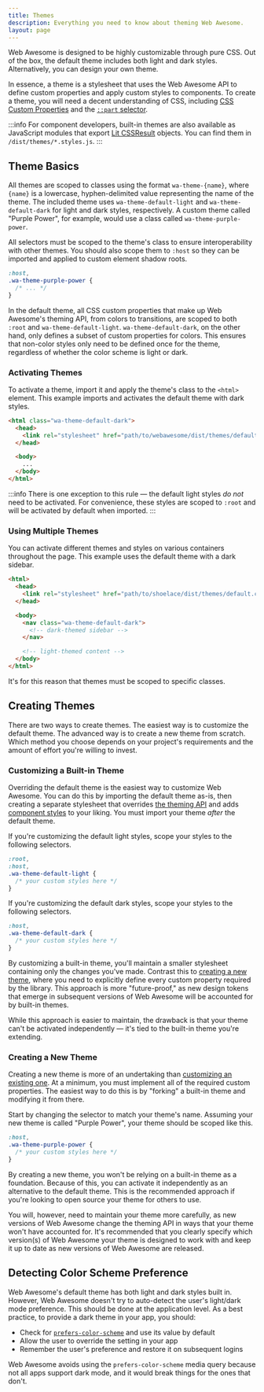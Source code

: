 ```yaml
---
title: Themes
description: Everything you need to know about theming Web Awesome.
layout: page
---
```


Web Awesome is designed to be highly customizable through pure CSS. Out of the box, the default theme includes both light and dark styles. Alternatively, you can design your own theme.

In essence, a theme is a stylesheet that uses the Web Awesome API to define custom properties and apply custom styles to components. To create a theme, you will need a decent understanding of CSS, including [CSS Custom Properties](https://developer.mozilla.org/en-US/docs/Web/CSS/--*) and the [`::part` selector](https://developer.mozilla.org/en-US/docs/Web/CSS/::part).

:::info
For component developers, built-in themes are also available as JavaScript modules that export [Lit CSSResult](https://lit.dev/docs/api/styles/#CSSResult) objects. You can find them in `/dist/themes/*.styles.js`.
:::

## Theme Basics

All themes are scoped to classes using the format `wa-theme-{name}`, where `{name}` is a lowercase, hyphen-delimited value representing the name of the theme. The included theme uses `wa-theme-default-light` and `wa-theme-default-dark` for light and dark styles, respectively. A custom theme called "Purple Power", for example, would use a class called `wa-theme-purple-power`.

All selectors must be scoped to the theme's class to ensure interoperability with other themes. You should also scope them to `:host` so they can be imported and applied to custom element shadow roots.

```css
:host,
.wa-theme-purple-power {
  /* ... */
}
```

In the default theme, all CSS custom properties that make up Web Awesome's theming API, from colors to transitions, are scoped to both `:root` and `wa-theme-default-light`. `wa-theme-default-dark`, on the other hand, only defines a subset of custom properties for colors. This ensures that non-color styles only need to be defined once for the theme, regardless of whether the color scheme is light or dark.

### Activating Themes

To activate a theme, import it and apply the theme's class to the `<html>` element. This example imports and activates the default theme with dark styles.

```html
<html class="wa-theme-default-dark">
  <head>
    <link rel="stylesheet" href="path/to/webawesome/dist/themes/default.css" />
  </head>

  <body>
    ...
  </body>
</html>
```

:::info
There is one exception to this rule — the default light styles _do not_ need to be activated. For convenience, these styles are scoped to `:root` and will be activated by default when imported.
:::

### Using Multiple Themes

You can activate different themes and styles on various containers throughout the page. This example uses the default theme with a dark sidebar.

```html
<html>
  <head>
    <link rel="stylesheet" href="path/to/shoelace/dist/themes/default.css" />
  </head>

  <body>
    <nav class="wa-theme-default-dark">
      <!-- dark-themed sidebar -->
    </nav>

    <!-- light-themed content -->
  </body>
</html>
```

It's for this reason that themes must be scoped to specific classes.

## Creating Themes

There are two ways to create themes. The easiest way is to customize the default theme. The advanced way is to create a new theme from scratch. Which method you choose depends on your project's requirements and the amount of effort you're willing to invest.

### Customizing a Built-in Theme

Overriding the default theme is the easiest way to customize Web Awesome. You can do this by importing the default theme as-is, then creating a separate stylesheet that overrides [the theming API](/getting-started/customizing#design-tokens) and adds [component styles](/getting-started/customizing#component-parts) to your liking. You must import your theme _after_ the default theme.

If you're customizing the default light styles, scope your styles to the following selectors.

```css
:root,
:host,
.wa-theme-default-light {
  /* your custom styles here */
}
```

If you're customizing the default dark styles, scope your styles to the following selectors.

```css
:host,
.wa-theme-default-dark {
  /* your custom styles here */
}
```

By customizing a built-in theme, you'll maintain a smaller stylesheet containing only the changes you've made. Contrast this to [creating a new theme](#creating-a-new-theme), where you need to explicitly define every custom property required by the library. This approach is more "future-proof," as new design tokens that emerge in subsequent versions of Web Awesome will be accounted for by built-in themes.

While this approach is easier to maintain, the drawback is that your theme can't be activated independently — it's tied to the built-in theme you're extending.

### Creating a New Theme

Creating a new theme is more of an undertaking than [customizing an existing one](#customizing-a-built-in-theme). At a minimum, you must implement all of the required custom properties. The easiest way to do this is by "forking" a built-in theme and modifying it from there.

Start by changing the selector to match your theme's name. Assuming your new theme is called "Purple Power", your theme should be scoped like this.

```css
:host,
.wa-theme-purple-power {
  /* your custom styles here */
}
```

By creating a new theme, you won't be relying on a built-in theme as a foundation. Because of this, you can activate it independently as an alternative to the default theme. This is the recommended approach if you're looking to open source your theme for others to use.

You will, however, need to maintain your theme more carefully, as new versions of Web Awesome change the theming API in ways that your theme won't have accounted for. It's recommended that you clearly specify which version(s) of Web Awesome your theme is designed to work with and keep it up to date as new versions of Web Awesome are released.

## Detecting Color Scheme Preference

Web Awesome's default theme has both light and dark styles built in. However, Web Awesome doesn't try to auto-detect the user's light/dark mode preference. This should be done at the application level. As a best practice, to provide a dark theme in your app, you should:

- Check for [`prefers-color-scheme`](https://stackoverflow.com/a/57795495/567486) and use its value by default
- Allow the user to override the setting in your app
- Remember the user's preference and restore it on subsequent logins

Web Awesome avoids using the `prefers-color-scheme` media query because not all apps support dark mode, and it would break things for the ones that don't.
